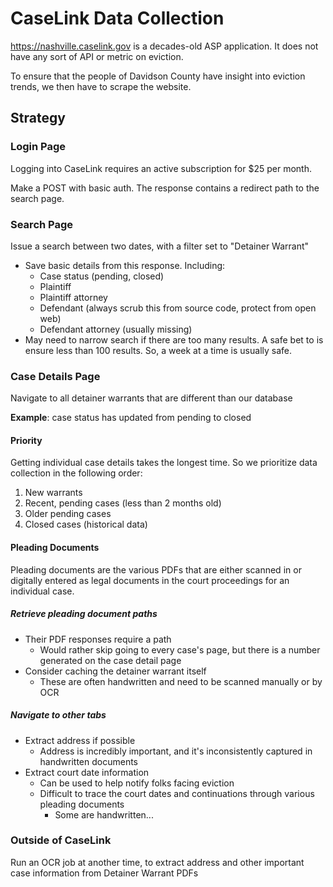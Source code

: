 # CaseLink Data Collection

https://nashville.caselink.gov is a decades-old ASP application. It does not
have any sort of API or metric on eviction.

To ensure that the people of Davidson County have insight into eviction trends,
we then have to scrape the website.

## Strategy

### Login Page

Logging into CaseLink requires an active subscription for $25 per month.

Make a POST with basic auth. The response contains a redirect path to the search
page.

### Search Page

Issue a search between two dates, with a filter set to "Detainer Warrant"

- Save basic details from this response. Including:
  - Case status (pending, closed)
  - Plaintiff
  - Plaintiff attorney
  - Defendant (always scrub this from source code, protect from open web)
  - Defendant attorney (usually missing)
- May need to narrow search if there are too many results. A safe bet to is
  ensure less than 100 results. So, a week at a time is usually safe.

### Case Details Page

Navigate to all detainer warrants that are different than our database

**Example**: case status has updated from pending to closed

#### Priority

Getting individual case details takes the longest time. So we prioritize data
collection in the following order:

1. New warrants
2. Recent, pending cases (less than 2 months old)
3. Older pending cases
4. Closed cases (historical data)

#### Pleading Documents

Pleading documents are the various PDFs that are either scanned in or digitally
entered as legal documents in the court proceedings for an individual case.

##### Retrieve pleading document paths

- Their PDF responses require a path
  - Would rather skip going to every case's page, but there is a number
    generated on the case detail page
- Consider caching the detainer warrant itself
  - These are often handwritten and need to be scanned manually or by OCR

##### Navigate to other tabs

- Extract address if possible
  - Address is incredibly important, and it's inconsistently captured in
    handwritten documents
- Extract court date information
  - Can be used to help notify folks facing eviction
  - Difficult to trace the court dates and continuations through various
    pleading documents
    - Some are handwritten...

### Outside of CaseLink

Run an OCR job at another time, to extract address and other important case
information from Detainer Warrant PDFs
